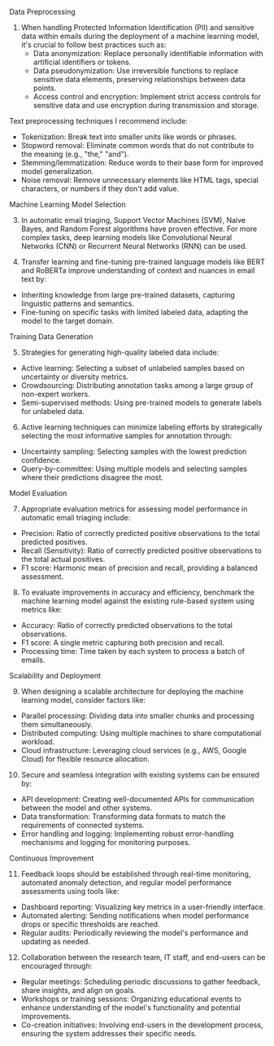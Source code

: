  Data Preprocessing

1. When handling Protected Information Identification (PII) and sensitive data within emails during the deployment of a machine learning model, it's crucial to follow best practices such as:
   - Data anonymization: Replace personally identifiable information with artificial identifiers or tokens.
   - Data pseudonymization: Use irreversible functions to replace sensitive data elements, preserving relationships between data points.
   - Access control and encryption: Implement strict access controls for sensitive data and use encryption during transmission and storage.

Text preprocessing techniques I recommend include:
- Tokenization: Break text into smaller units like words or phrases.
- Stopword removal: Eliminate common words that do not contribute to the meaning (e.g., "the," "and").
- Stemming/lemmatization: Reduce words to their base form for improved model generalization.
- Noise removal: Remove unnecessary elements like HTML tags, special characters, or numbers if they don't add value.

Machine Learning Model Selection

3. In automatic email triaging, Support Vector Machines (SVM), Naive Bayes, and Random Forest algorithms have proven effective. For more complex tasks, deep learning models like Convolutional Neural Networks (CNN) or Recurrent Neural Networks (RNN) can be used.

4. Transfer learning and fine-tuning pre-trained language models like BERT and RoBERTa improve understanding of context and nuances in email text by:
- Inheriting knowledge from large pre-trained datasets, capturing linguistic patterns and semantics.
- Fine-tuning on specific tasks with limited labeled data, adapting the model to the target domain.

Training Data Generation

5. Strategies for generating high-quality labeled data include:
- Active learning: Selecting a subset of unlabeled samples based on uncertainty or diversity metrics.
- Crowdsourcing: Distributing annotation tasks among a large group of non-expert workers.
- Semi-supervised methods: Using pre-trained models to generate labels for unlabeled data.

6. Active learning techniques can minimize labeling efforts by strategically selecting the most informative samples for annotation through:
- Uncertainty sampling: Selecting samples with the lowest prediction confidence.
- Query-by-committee: Using multiple models and selecting samples where their predictions disagree the most.

Model Evaluation

7. Appropriate evaluation metrics for assessing model performance in automatic email triaging include:
- Precision: Ratio of correctly predicted positive observations to the total predicted positives.
- Recall (Sensitivity): Ratio of correctly predicted positive observations to the total actual positives.
- F1 score: Harmonic mean of precision and recall, providing a balanced assessment.

8. To evaluate improvements in accuracy and efficiency, benchmark the machine learning model against the existing rule-based system using metrics like:
- Accuracy: Ratio of correctly predicted observations to the total observations.
- F1 score: A single metric capturing both precision and recall.
- Processing time: Time taken by each system to process a batch of emails.

Scalability and Deployment

9. When designing a scalable architecture for deploying the machine learning model, consider factors like:
- Parallel processing: Dividing data into smaller chunks and processing them simultaneously.
- Distributed computing: Using multiple machines to share computational workload.
- Cloud infrastructure: Leveraging cloud services (e.g., AWS, Google Cloud) for flexible resource allocation.

10. Secure and seamless integration with existing systems can be ensured by:
- API development: Creating well-documented APIs for communication between the model and other systems.
- Data transformation: Transforming data formats to match the requirements of connected systems.
- Error handling and logging: Implementing robust error-handling mechanisms and logging for monitoring purposes.

Continuous Improvement

11. Feedback loops should be established through real-time monitoring, automated anomaly detection, and regular model performance assessments using tools like:
- Dashboard reporting: Visualizing key metrics in a user-friendly interface.
- Automated alerting: Sending notifications when model performance drops or specific thresholds are reached.
- Regular audits: Periodically reviewing the model's performance and updating as needed.

12. Collaboration between the research team, IT staff, and end-users can be encouraged through:
- Regular meetings: Scheduling periodic discussions to gather feedback, share insights, and align on goals.
- Workshops or training sessions: Organizing educational events to enhance understanding of the model's functionality and potential improvements.
- Co-creation initiatives: Involving end-users in the development process, ensuring the system addresses their specific needs.